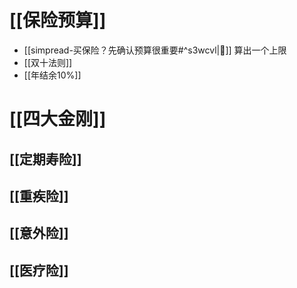 # [[保险预算]]
- [[simpread-买保险？先确认预算很重要#^s3wcvl|📌]] 算出一个上限
- [[双十法则]]
- [[年结余10%]]
# [[四大金刚]]
## [[定期寿险]]

## [[重疾险]]
## [[意外险]]
## [[医疗险]]



